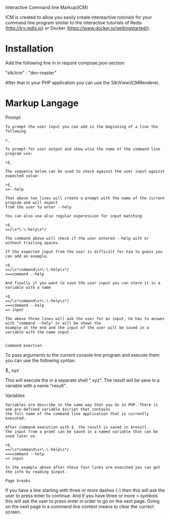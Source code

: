 Interactive Command line Markup(ICM)

ICM is created to allow you easily create intereactive tutorials for your command
line program similar to the interactive tutorials of Redis (http://try.redis.io) or Docker (https://www.docker.io/gettingstarted/).

Installation
=============
Add the following line in in require compose.json section:

"slk/icm" : "dev-master"

After that in your PHP application you can use the Slk\View\ICMRenderer.

Markup Langage
==============
Prompt
~~~~~~
To prompt the user input you can add in the beginning of a line the following 

>_

To prompt for user output and show also the name of the command line program use:

>$_

The sequence below can be used to check against the user input against expected value:

>$_
==--help

That above two lines will create a prompt with the name of the current program and will expect
from the user to enter --help

You can also use also regular experession for input matching

>$_
==/\s*\-\-help\s*/

The command above will check if the user entered --help with or without trailing spaces.

If the expected input from the user is difficult for him to guess you can add an example. 

>$_
==/\s*command\s+\-\-help\s*/
===command --help

And finally if you want to save the user input you can store it in a variable with a name

>$_
==/\s*command\s+\-\-help\s*/
===command --help
=> input

The above three lines will ask the user for an input, he has to answer with "command --help" or will be shown the 
example at the end and the input of the user will be saved in a variable with the name input.


Command exection
~~~~~~~~
To pass arguments to the current console line program and execute them you can use the following syntax:

$_ xyz

This will execute the in a separate shell "<current command> xyz". The result will be save in a variable with a name "result".

Variables
~~~~~
Variables are describe in the same way that you do in PHP. There is one pre-defined variable $script that contains
the full name of the command line application that is currently executed.

After command execution with $_ the result is saved in $result. 
The input from a promt can be saved in a named variable that can be used later on. 

>$_
==/\s*command\s+\-\-help\s*/
===command --help
=> input

In the example above after these four lines are executed you can get the info by reading $input. 

Page breaks
~~~~~~~~~~~

If you have a line starting with three or more dashes (-) then this will ask the user to press enter to continue.
And if you have three or more > symbols this will ask the user to press enter in order to go on the next page.
Going on the next page in a command line context means to clear the currect screen.
